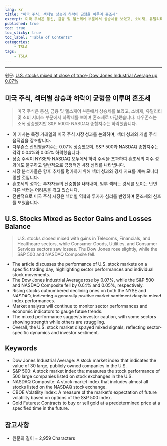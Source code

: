 ```yaml
---
lang: kr
title: "미국 주식, 섹터별 상승과 하락이 균형을 이루며 혼조세"
excerpt: 미국 주식은 통신, 금융 및 헬스케어 부문에서 상승세를 보였고, 소비재, 유틸리티 및 소비 서비스 부문에서 하락세를 보이며 혼조세로 마감했습니다. 다우존스는 소폭 상승했지만 S&P 500과 NASDAQ 종합지수는 하락했습니다.
published: true
toc: true
toc_sticky: true
toc_label: "Table of Contents"
categories:
    - TSLA
tags:
    - TSLA
---
```


---

  원문: [U.S. stocks mixed at close of trade; Dow Jones Industrial Average up 0.07%](https://www.investing.com/news/stock-market-news/us-stocks-mixed-at-close-of-trade-dow-jones-industrial-average-up-007-3789351)

## 미국 주식, 섹터별 상승과 하락이 균형을 이루며 혼조세

> 미국 주식은 통신, 금융 및 헬스케어 부문에서 상승세를 보였고, 소비재, 유틸리티 및 소비 서비스 부문에서 하락세를 보이며 혼조세로 마감했습니다. 다우존스는 소폭 상승했지만 S&P 500과 NASDAQ 종합지수는 하락했습니다.


- 이 기사는 특정 거래일의 미국 주식 시장 성과를 논의하며, 섹터 성과와 개별 주식 움직임을 강조합니다.
- 다우존스 산업평균지수는 0.07% 상승했으며, S&P 500과 NASDAQ 종합지수는 각각 0.04%와 0.05% 하락했습니다.
- 상승 주식이 NYSE와 NASDAQ 모두에서 하락 주식을 초과하여 혼조세의 지수 성과에도 불구하고 일반적으로 긍정적인 시장 심리를 나타냅니다.
- 시장 분석가들은 향후 추세를 평가하기 위해 섹터 성과와 경제 지표를 계속 모니터링할 것입니다.
- 혼조세의 성과는 투자자들의 신중함을 나타내며, 일부 섹터는 강세를 보이는 반면 다른 섹터는 어려움을 겪고 있습니다.
- 전반적으로 미국 주식 시장은 섹터별 역학과 투자자 심리를 반영하며 혼조세의 신호를 보였습니다.

## U.S. Stocks Mixed as Sector Gains and Losses Balance

> U.S. stocks closed mixed with gains in Telecoms, Financials, and Healthcare sectors, while Consumer Goods, Utilities, and Consumer Services sectors saw losses. The Dow Jones rose slightly, while the S&P 500 and NASDAQ Composite fell.


- The article discusses the performance of U.S. stock markets on a specific trading day, highlighting sector performances and individual stock movements.
- The Dow Jones Industrial Average rose by 0.07%, while the S&P 500 and NASDAQ Composite fell by 0.04% and 0.05%, respectively.
- Rising stocks outnumbered declining ones on both the NYSE and NASDAQ, indicating a generally positive market sentiment despite mixed index performances.
- Market analysts will continue to monitor sector performances and economic indicators to gauge future trends.
- The mixed performance suggests investor caution, with some sectors showing strength while others are struggling.
- Overall, the U.S. stock market displayed mixed signals, reflecting sector-specific dynamics and investor sentiment.

## Keywords

- Dow Jones Industrial Average: A stock market index that indicates the value of 30 large, publicly owned companies in the U.S.
- S&P 500: A stock market index that measures the stock performance of 500 large companies listed on stock exchanges in the U.S.
- NASDAQ Composite: A stock market index that includes almost all stocks listed on the NASDAQ stock exchange.
- CBOE Volatility Index: A measure of the market's expectation of future volatility based on options of the S&P 500 index.
- Gold Futures: Contracts to buy or sell gold at a predetermined price at a specified time in the future.

## 참고사항

- 원문의 길이 = 2,959 Characters

